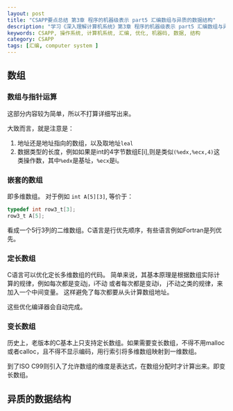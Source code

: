 ```yaml
---
layout: post
title: "CSAPP要点总结 第3章 程序的机器级表示 part5 汇编数组与异质的数据结构"
description: "学习《深入理解计算机系统》第3章 程序的机器级表示 part5 汇编数组与异质的数据结构"
keywords: CSAPP, 操作系统, 计算机系统, 汇编, 优化, 机器码, 数据, 结构
category: CSAPP
tags: [汇编, computer system ]
---
```


## 数组
### 数组与指针运算
这部分内容较为简单，所以不打算详细写出来。

大致而言，就是注意是：

1. 地址还是地址指向的数组，以及取地址`leal`
2. 数据类型的长度，例如如果是int的4字节数组E[i],则是类似`(%edx,%ecx,4)`这类操作数，其中`%edx`是基址，`%ecx`是i。

### 嵌套的数组
即多维数组。
对于例如 `int A[5][3]`,
等价于：

```c
typedef int row3_t[3];
row3_t A[5];
```

看成一个5行3列的二维数组。C语言是行优先顺序，有些语言例如Fortran是列优先。

### 定长数组
C语言可以优化定长多维数组的代码。
简单来说，其基本原理是根据数组实际计算的规律，例如每次都是变动j，i不动 或者每次都是变动i， j不动之类的规律，来加入一个中间变量。
这样避免了每次都要从头计算数组地址。

这些优化编译器会自动完成。

### 变长数组
历史上，老版本的C基本上只支持定长数组。如果需要变长数组，不得不用malloc或者calloc，且不得不显示编码，用行索引将多维数组映射到一维数组。

到了ISO C99则引入了允许数组的维度是表达式，在数组分配时才计算出来。即变长数组。

## 异质的数据结构


